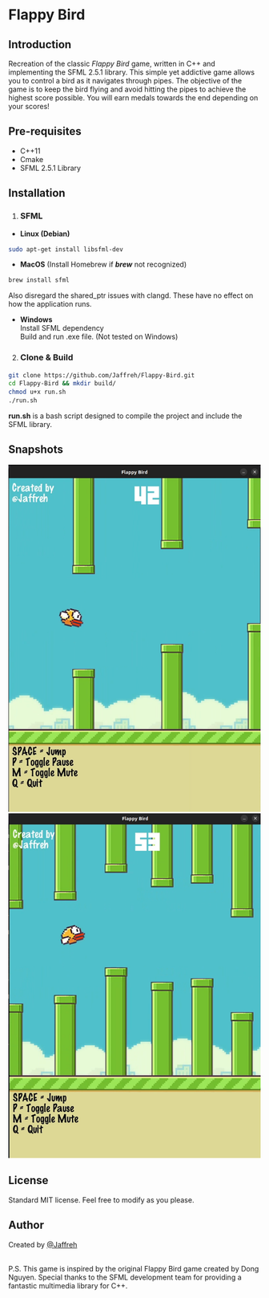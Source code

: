 # Flappy Bird

## Introduction
Recreation of the classic _Flappy Bird_ game, written in C++ and implementing the SFML 2.5.1 library. This simple yet addictive game allows you to control a bird as it navigates through pipes. The objective of the game is to keep the bird flying and avoid hitting the pipes to achieve the highest score possible. You will earn medals towards the end depending on your scores! 

## Pre-requisites
* C++11
* Cmake
* SFML 2.5.1 Library

## Installation
1. ### SFML
* **Linux (Debian)**
```bash
sudo apt-get install libsfml-dev
```

* **MacOS**
(Install Homebrew if **_brew_** not recognized)
```zsh
brew install sfml
```
Also disregard the shared_ptr issues with clangd. These have no effect on how the application runs.

* **Windows** \
Install SFML dependency \
Build and run .exe file. (Not tested on Windows)

2. ### Clone & Build
```bash
git clone https://github.com/Jaffreh/Flappy-Bird.git
cd Flappy-Bird && mkdir build/
chmod u+x run.sh
./run.sh
```
**run.sh** is a bash script designed to compile the project and include the SFML library.

## Snapshots
![Snapshot1](assets/snapshots/fb1.png)
![Snapshot2](assets/snapshots/fb2.png)

## License
Standard MIT license. Feel free to modify as you please.

## Author
Created by [@Jaffreh](https://github.com/Jaffreh)

<br>
P.S. This game is inspired by the original Flappy Bird game created by Dong Nguyen. Special thanks to the SFML development team for providing a fantastic multimedia library for C++.
